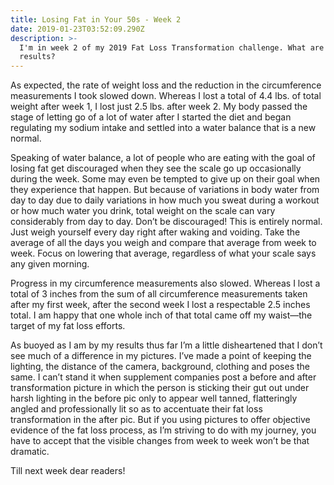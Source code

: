 ```yaml
---
title: Losing Fat in Your 50s - Week 2
date: 2019-01-23T03:52:09.290Z
description: >-
  I'm in week 2 of my 2019 Fat Loss Transformation challenge. What are my
  results?
---
```

As expected, the rate of weight loss and the reduction in the circumference measurements I took slowed down.  Whereas I lost a total of 4.4 lbs. of total weight after week 1, I lost just 2.5 lbs. after week 2.  My body passed the stage of letting go of a lot of water after I started the diet and began regulating my sodium intake and settled into a water balance that is a new normal.

Speaking of water balance, a lot of people who are eating with the goal of losing fat get discouraged when they see the scale go up occasionally during the week.  Some may even be tempted to give up on their goal when they experience that happen.  But because of variations in body water from day to day due to daily variations in how much you sweat during a workout or how much water you drink, total weight on the scale can vary considerably from day to day.  Don’t be discouraged!  This is entirely normal.  Just weigh yourself every day right after waking and voiding.  Take the average of all the days you weigh and compare that average from week to week.  Focus on lowering that average, regardless of what your scale says any given morning.

Progress in my circumference measurements also slowed.  Whereas I lost a total of 3 inches from the sum of all circumference measurements taken after my first week, after the second week I lost a respectable 2.5 inches total.  I am happy that one whole inch of that total came off my waist—the target of my fat loss efforts.  



As buoyed as I am by my results thus far I’m a little disheartened that I don’t see much of a difference in my pictures.  I’ve made a point of keeping the lighting, the distance of the camera, background, clothing and poses the same.  I can’t stand it when supplement companies post a before and after transformation picture in which the person is sticking their gut out under harsh lighting in the before pic only to appear well tanned, flatteringly angled and professionally lit so as to accentuate their fat loss transformation in the after pic.  But if you using pictures to offer objective evidence of the fat loss process, as I’m striving to do with my journey, you have to accept that the visible changes from week to week won’t be that dramatic.



Till next week dear readers!
